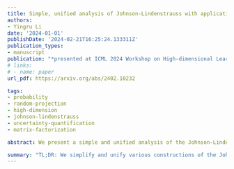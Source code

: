 ```yaml
---
title: Simple, unified analysis of Johnson-Lindenstrauss with applications
authors:
- Yingru Li
date: '2024-01-01'
publishDate: '2024-02-21T16:25:24.133311Z'
publication_types:
- manuscript
publication: "*presented at ICML 2024 Workshop on High-dimensional Learning Dynamics 2024: The Emergence of Structure and Reasoning*"
# links:
# - name: paper
url_pdf: https://arxiv.org/abs/2402.10232

tags:
- probability
- random-projection
- high-dimension
- johnson-lindenstrauss
- uncertainty-quantification
- matrix-factorization

abstract: We present a simple and unified analysis of the Johnson-Lindenstrauss (JL) lemma, a cornerstone in the field of dimensionality reduction critical for managing high-dimensional data. Our approach not only simplifies the understanding but also unifies various constructions under the JL framework, including spherical, binary-coin, sparse JL, Gaussian and sub-Gaussian models. This simplification and unification make significant strides in preserving the intrinsic geometry of data, essential across diverse applications from streaming algorithms to reinforcement learning. Notably, we deliver the first rigorous proof of the spherical construction's effectiveness and provide a general class of sub-Gaussian constructions within this simplified framework. At the heart of our contribution is an innovative extension of the Hanson-Wright inequality to high dimensions, complete with explicit constants. By employing simple yet powerful probabilistic tools and analytical techniques, such as an enhanced diagonalization process, our analysis not only solidifies the JL lemma's theoretical foundation by removing an independence assumption but also extends its practical reach, showcasing its adaptability and importance in contemporary computational algorithms.

summary: "TL;DR: We simplify and unify various constructions of the Johnson-Lindenstrauss (JL) lemma, including spherical and sub-Gaussian models, and provide the first rigorous proof for spherical construction’s effectiveness. Our work extends the Hanson-Wright inequality and solidifies the JL lemma’s theoretical foundation, enhancing its practical applications in computational algorithms."
---
```


